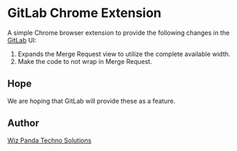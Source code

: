 # GitLab Chrome Extension

A simple Chrome browser extension to provide the following changes in the [GitLab](https://gitlab.com/) UI:

1. Expands the Merge Request view to utilize the complete available width.
2. Make the code to not wrap in Merge Request.

## Hope

We are hoping that GitLab will provide these as a feature.

## Author

[Wiz Panda Techno Solutions](https://www.wizpanda.com)
